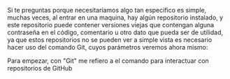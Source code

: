 Si te preguntas porque necesitaríamos algo tan especifico es simple, muchas veces, al entrar en una maquina, hay algún repositorio instalado, y este repositorio puede contener versiones viejas que contengan alguna contraseña en el código, comentario u otro dato que pueda ser de utilidad, ya que estos repositorios no se pueden ver a simple vista es necesario hacer uso del comando Git, cuyos parámetros veremos ahora mismo: 

Para empezar, con "Git" me refiero a el comando para interactuar con repositorios de GitHub
